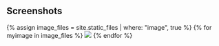 ## Screenshots

{% assign image_files = site.static_files | where: "image", true %}
{% for myimage in image_files %}
   <img src="{{ myimage.path }}" />
{% endfor %}
